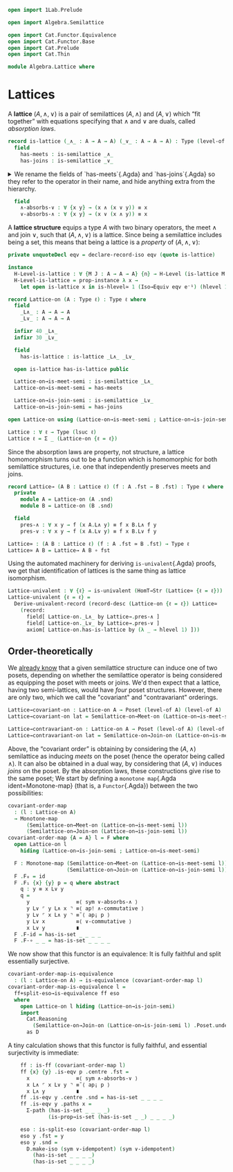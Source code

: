 ```agda
open import 1Lab.Prelude

open import Algebra.Semilattice

open import Cat.Functor.Equivalence
open import Cat.Functor.Base
open import Cat.Prelude
open import Cat.Thin

module Algebra.Lattice where
```

<!--
```agda
private variable
  ℓ : Level
  A : Type ℓ
open Functor
```
-->

# Lattices

A **lattice** $(A, \land, \lor)$ is a pair of semilattices $(A, \land)$
and $(A, \lor)$ which “fit together” with equations specifying that
$\land$ and $\lor$ are duals, called _absorption laws_.

```agda
record is-lattice (_∧_ : A → A → A) (_∨_ : A → A → A) : Type (level-of A) where
  field
    has-meets : is-semilattice _∧_
    has-joins : is-semilattice _∨_
```

<details>
<summary>
We rename the fields of `has-meets`{.Agda} and `has-joins`{.Agda} so they
refer to the operator in their name, and hide anything extra from the
hierarchy.
</summary>

```agda
  open is-semilattice has-meets public
    renaming ( associative to ∧-associative
             ; commutative to ∧-commutative
             ; idempotent to ∧-idempotent
             )
    hiding ( has-is-magma ; has-is-semigroup )

  open is-semilattice has-joins public
    renaming ( associative to ∨-associative
             ; commutative to ∨-commutative
             ; idempotent to ∨-idempotent
             )
    hiding ( underlying-set ; has-is-magma ; has-is-set ; magma-hlevel )
```
</details>

```agda
  field
    ∧-absorbs-∨ : ∀ {x y} → (x ∧ (x ∨ y)) ≡ x
    ∨-absorbs-∧ : ∀ {x y} → (x ∨ (x ∧ y)) ≡ x
```

A **lattice structure** equips a type $A$ with two binary operators,
the meet $\land$ and join $\lor$, such that $(A, \land, \lor)$ is a
lattice. Since being a semilattice includes being a set, this means that
being a lattice is a _property_ of $(A, \land, \lor)$:

```agda
private unquoteDecl eqv = declare-record-iso eqv (quote is-lattice)

instance
  H-Level-is-lattice : ∀ {M J : A → A → A} {n} → H-Level (is-lattice M J) (suc n)
  H-Level-is-lattice = prop-instance λ x →
    let open is-lattice x in is-hlevel≃ 1 (Iso→Equiv eqv e⁻¹) (hlevel 1) x

record Lattice-on (A : Type ℓ) : Type ℓ where
  field
    _L∧_ : A → A → A
    _L∨_ : A → A → A

  infixr 40 _L∧_
  infixr 30 _L∨_

  field
    has-is-lattice : is-lattice _L∧_ _L∨_

  open is-lattice has-is-lattice public

  Lattice-on→is-meet-semi : is-semilattice _L∧_
  Lattice-on→is-meet-semi = has-meets

  Lattice-on→is-join-semi : is-semilattice _L∨_
  Lattice-on→is-join-semi = has-joins

open Lattice-on using (Lattice-on→is-meet-semi ; Lattice-on→is-join-semi) public

Lattice : ∀ ℓ → Type (lsuc ℓ)
Lattice ℓ = Σ _ (Lattice-on {ℓ = ℓ})
```

Since the absorption laws are property, not structure, a lattice
homomorphism turns out to be a function which is homomorphic for both
semilattice structures, i.e. one that independently preserves meets and
joins.

```agda
record Lattice→ (A B : Lattice ℓ) (f : A .fst → B .fst) : Type ℓ where
  private
    module A = Lattice-on (A .snd)
    module B = Lattice-on (B .snd)

  field
    pres-∧ : ∀ x y → f (x A.L∧ y) ≡ f x B.L∧ f y
    pres-∨ : ∀ x y → f (x A.L∨ y) ≡ f x B.L∨ f y

Lattice≃ : (A B : Lattice ℓ) (f : A .fst ≃ B .fst) → Type ℓ
Lattice≃ A B = Lattice→ A B ∘ fst
```

Using the automated machinery for deriving `is-univalent`{.Agda} proofs,
we get that identification of lattices is the same thing as lattice
isomorphism.

```agda
Lattice-univalent : ∀ {ℓ} → is-univalent (HomT→Str (Lattice≃ {ℓ = ℓ}))
Lattice-univalent {ℓ = ℓ} =
  Derive-univalent-record (record-desc (Lattice-on {ℓ = ℓ}) Lattice≃
    (record:
      field[ Lattice-on._L∧_ by Lattice→.pres-∧ ]
      field[ Lattice-on._L∨_ by Lattice→.pres-∨ ]
      axiom[ Lattice-on.has-is-lattice by (λ _ → hlevel 1) ]))
```

## Order-theoretically

We [already know] that a given semilattice structure can induce one of
two posets, depending on whether the semilattice operator is being
considered as equipping the poset with meets or joins. We'd then expect
that a lattice, having two semi-lattices, would have _four_ poset
structures. However, there are only two, which we call the "covariant"
and "contravariant" orderings.

[already know]: Algebra.Semilattice.html#order-theoretically

```agda
Lattice→covariant-on : Lattice-on A → Poset (level-of A) (level-of A)
Lattice→covariant-on lat = Semilattice-on→Meet-on (Lattice-on→is-meet-semi lat)

Lattice→contravariant-on : Lattice-on A → Poset (level-of A) (level-of A)
Lattice→contravariant-on lat = Semilattice-on→Join-on (Lattice-on→is-meet-semi lat)
```

Above, the “covariant order” is obtaining by considering the $(A,
\land)$ semilattice as inducing _meets_ on the poset (hence the operator
being called $\land$). It can also be obtained in a dual way, by
considering that $(A, \lor)$ induces _joins_ on the poset. By the
absorption laws, these constructions give rise to the same poset; We
start by defining a `monotone map`{.Agda ident=Monotone-map} (that is, a
`Functor`{.Agda}) between the two possibilities:

```agda
covariant-order-map
  : (l : Lattice-on A)
  → Monotone-map
      (Semilattice-on→Meet-on (Lattice-on→is-meet-semi l))
      (Semilattice-on→Join-on (Lattice-on→is-join-semi l))
covariant-order-map {A = A} l = F where
  open Lattice-on l
    hiding (Lattice-on→is-join-semi ; Lattice-on→is-meet-semi)

  F : Monotone-map (Semilattice-on→Meet-on (Lattice-on→is-meet-semi l))
                   (Semilattice-on→Join-on (Lattice-on→is-join-semi l))
  F .F₀ = id
  F .F₁ {x} {y} p = q where abstract
    q : y ≡ x L∨ y
    q =
      y               ≡⟨ sym ∨-absorbs-∧ ⟩
      y L∨ ⌜ y L∧ x ⌝ ≡⟨ ap! ∧-commutative ⟩
      y L∨ ⌜ x L∧ y ⌝ ≡˘⟨ ap¡ p ⟩
      y L∨ x          ≡⟨ ∨-commutative ⟩
      x L∨ y          ∎
  F .F-id = has-is-set _ _ _ _
  F .F-∘ _ _ = has-is-set _ _ _ _
```

We now show that this functor is an equivalence: It is fully faithful
and split essentially surjective.

```agda
covariant-order-map-is-equivalence
  : (l : Lattice-on A) → is-equivalence (covariant-order-map l)
covariant-order-map-is-equivalence l =
  ff+split-eso→is-equivalence ff eso
  where
    open Lattice-on l hiding (Lattice-on→is-join-semi)
    import
      Cat.Reasoning
        (Semilattice-on→Join-on (Lattice-on→is-join-semi l) .Poset.underlying)
      as D
```

A tiny calculation shows that this functor is fully faithful, and
essential surjectivity is immediate:

```agda
    ff : is-ff (covariant-order-map l)
    ff {x} {y} .is-eqv p .centre .fst =
      x               ≡⟨ sym ∧-absorbs-∨ ⟩
      x L∧ ⌜ x L∨ y ⌝ ≡˘⟨ ap¡ p ⟩
      x L∧ y          ∎
    ff .is-eqv y .centre .snd = has-is-set _ _ _ _
    ff .is-eqv y .paths x =
      Σ-path (has-is-set _ _ _ _)
             (is-prop→is-set (has-is-set _ _) _ _ _ _)

    eso : is-split-eso (covariant-order-map l)
    eso y .fst = y
    eso y .snd =
      D.make-iso (sym ∨-idempotent) (sym ∨-idempotent)
        (has-is-set _ _ _ _)
        (has-is-set _ _ _ _)
```
